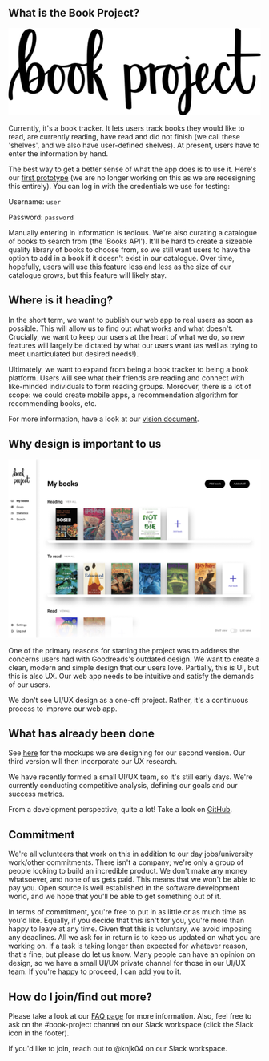 ## What is the Book Project?

![logo](images/logo-one-line@5x.png)

Currently, it's a book tracker. It lets users track books they would like to read, are currently 
reading, have read and did not finish (we call these 'shelves', and we also have user-defined shelves). 
At present, users have to enter the information by hand. 

The best way to get a better sense of what the app does is to use it. Here's our [first prototype](http://bookprojectv010-env.eba-22zuiphf.eu-west-2.elasticbeanstalk.com/login) 
(we are no longer working on this as we are redesigning this entirely). You can log in with the 
credentials we use for testing:

Username: `user`

Password: `password`

Manually entering in information is tedious. We're also curating a catalogue of books to search from 
(the 'Books API'). It'll be hard to create a sizeable quality library of books to choose from, so we 
still want users to have the option to add in a book if it doesn't exist in our catalogue. Over time, 
hopefully, users will use this feature less and less as the size of our catalogue grows, but this 
feature will likely stay.

## Where is it heading?

In the short term, we want to publish our web app to real users as soon as possible. This will allow 
us to find out what works and what doesn't. Crucially, we want to keep our users at the heart of 
what we do, so new features will largely be dictated by what our users want (as well as trying to 
meet unarticulated but desired needs!).

Ultimately, we want to expand from being a book tracker to being a book platform. Users will see 
what their friends are reading and connect with like-minded individuals to form reading groups. 
Moreover, there is a lot of scope: we could create mobile apps, a recommendation algorithm for 
recommending books, etc.

For more information, have a look at our [vision document](https://github.com/Project-Books/book-project/blob/main/VISION.md).

## Why design is important to us

![home](images/book-project-home.png)

One of the primary reasons for starting the project was to address the concerns users had with 
Goodreads's outdated design. We want to create a clean, modern and simple design that our users love. 
Partially, this is UI, but this is also UX. Our web app needs to be intuitive and satisfy the 
demands of our users.

We don't see UI/UX design as a one-off project. Rather, it's a continuous process to improve our web app.

## What has already been done

See [here](https://www.figma.com/proto/MWYSlKNoyg3Ja3EAeectcQ/Book-Project-UI-Copy?node-id=1%3A2&scaling=min-zoom) 
for the mockups we are designing for our second version. Our third version will then incorporate our 
UX research. 

We have recently formed a small UI/UX team, so it's still early days. We're currently conducting competitive analysis, defining our goals and our success metrics.

From a development perspective, quite a lot! Take a look on [GitHub](https://github.com/Project-Books).

## Commitment

We're all volunteers that work on this in addition to our day jobs/university work/other commitments. 
There isn't a company; we're only a group of people looking to build an incredible product. We don't 
make any money whatsoever, and none of us gets paid. This means that we won't be able to pay you. 
Open source is well established in the software development world, and we hope that you'll be able 
to get something out of it. 

In terms of commitment, you're free to put in as little or as much time as you'd like. Equally, if 
you decide that this isn't for you, you're more than happy to leave at any time. Given that this is 
voluntary, we avoid imposing any deadlines. All we ask for in return is to keep us updated on what 
you are working on. If a task is taking longer than expected for whatever reason, that's fine, but 
please do let us know. Many people can have an opinion on design, so we have a small UI/UX private 
channel for those in our UI/UX team. If you're happy to proceed, I can add you to it.

## How do I join/find out more?

Please take a look at our [FAQ page](https://github.com/Project-Books/book-project/wiki/FAQ) for 
more information. Also, feel free to ask on the #book-project channel on our Slack workspace 
(click the Slack icon in the footer).

If you'd like to join, reach out to @knjk04 on our Slack workspace.
